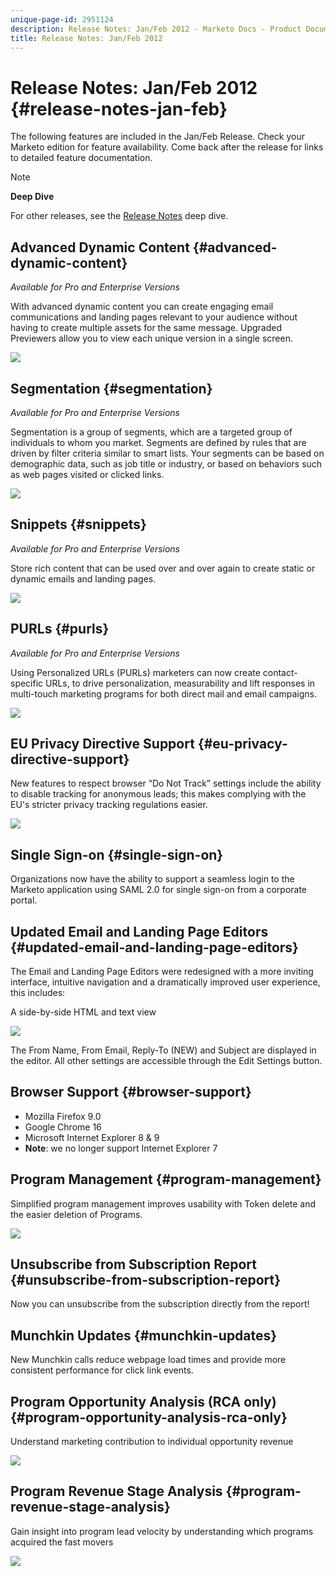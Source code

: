 ```yaml
---
unique-page-id: 2951124
description: Release Notes: Jan/Feb 2012 - Marketo Docs - Product Documentation
title: Release Notes: Jan/Feb 2012
---
```


# Release Notes: Jan/Feb 2012 {#release-notes-jan-feb}

The following features are included in the Jan/Feb Release. Check your Marketo edition for feature availability. Come back after the release for links to detailed feature documentation.

>[!NOTE]
>
>**Deep Dive**
>
>For other releases, see the [Release Notes](http://docs.marketo.com/display/docs/release+notes) deep dive.

## Advanced Dynamic Content {#advanced-dynamic-content}

*Available for Pro and Enterprise Versions*

With advanced dynamic content you can create engaging email communications and landing pages relevant to your audience without having to create multiple assets for the same message. Upgraded Previewers allow you to view each unique version in a single screen.

![](assets/image2014-9-23-9-3a50-3a27.png)

## Segmentation  {#segmentation}

*Available for Pro and Enterprise Versions*

Segmentation is a group of segments, which are a targeted group of individuals to whom you market. Segments are defined by rules that are driven by filter criteria similar to smart lists. Your segments can be based on demographic data, such as job title or industry, or based on behaviors such as web pages visited or clicked links.

![](assets/image2014-9-23-9-3a50-3a42.png)

## Snippets {#snippets}

*Available for Pro and Enterprise Versions*

Store rich content that can be used over and over again to create static or dynamic emails and landing pages.

![](assets/image2014-9-23-9-3a50-3a58.png)

## PURLs {#purls}

*Available for Pro and Enterprise Versions*

Using Personalized URLs (PURLs) marketers can now create contact-specific URLs, to drive personalization, measurability and lift responses in multi-touch marketing programs for both direct mail and email campaigns.

![](assets/image2014-9-23-9-3a51-3a11.png)

## EU Privacy Directive Support {#eu-privacy-directive-support}

New features to respect browser “Do Not Track” settings include the ability to disable tracking for anonymous leads; this makes complying with the EU's stricter privacy tracking regulations easier.

![](assets/image2014-9-23-9-3a51-3a32.png)

## Single Sign-on {#single-sign-on}

Organizations now have the ability to support a seamless login to the Marketo application using SAML 2.0 for single sign-on from a corporate portal.

## Updated Email and Landing Page Editors {#updated-email-and-landing-page-editors}

The Email and Landing Page Editors were redesigned with a more inviting interface, intuitive navigation and a dramatically improved user experience, this includes:

A side-by-side HTML and text view

![](assets/image2014-9-23-9-3a51-3a54.png)

The From Name, From Email, Reply-To (NEW) and Subject are displayed in the editor. All other settings are accessible through the Edit Settings button.

## Browser Support {#browser-support}

* Mozilla Firefox 9.0
* Google Chrome 16
* Microsoft Internet Explorer 8 & 9
* **Note**: we no longer support Internet Explorer 7

## Program Management {#program-management}

Simplified program management improves usability with Token delete and the easier deletion of Programs.

![](assets/image2014-9-23-9-3a52-3a11.png)

## Unsubscribe from Subscription Report {#unsubscribe-from-subscription-report}

Now you can unsubscribe from the subscription directly from the report!

## Munchkin Updates {#munchkin-updates}

New Munchkin calls reduce webpage load times and provide more consistent performance for click link events.

## Program Opportunity Analysis (RCA only) {#program-opportunity-analysis-rca-only}

Understand marketing contribution to individual opportunity revenue

![](assets/image2014-9-23-9-3a52-3a30.png)

## Program Revenue Stage Analysis {#program-revenue-stage-analysis}

Gain insight into program lead velocity by understanding which programs acquired the fast movers

![](assets/image2014-9-23-9-3a52-3a47.png)

